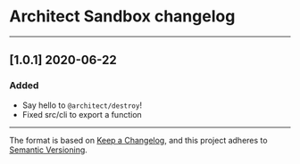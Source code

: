 # Architect Sandbox changelog

---

## [1.0.1] 2020-06-22

### Added

- Say hello to `@architect/destroy`!
- Fixed src/cli to export a function

---

The format is based on [Keep a Changelog](https://keepachangelog.com/en/1.0.0/), and this project adheres to [Semantic Versioning](https://semver.org/spec/v2.0.0.html).
